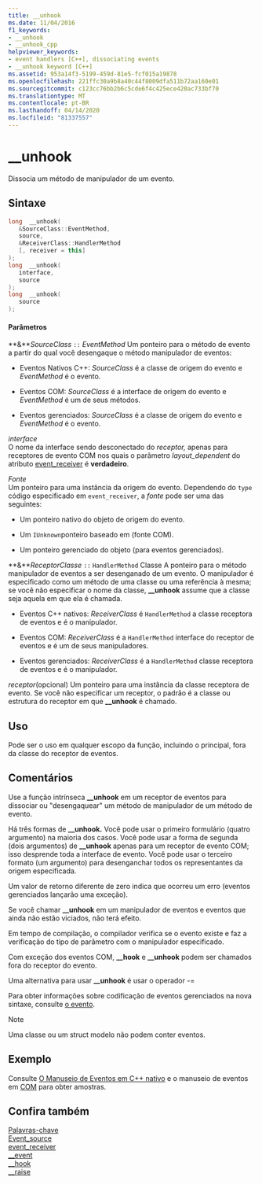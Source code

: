 ```yaml
---
title: __unhook
ms.date: 11/04/2016
f1_keywords:
- __unhook
- __unhook_cpp
helpviewer_keywords:
- event handlers [C++], dissociating events
- __unhook keyword [C++]
ms.assetid: 953a14f3-5199-459d-81e5-fcf015a19878
ms.openlocfilehash: 221ffc30a9b8a40c44f8009dfa511b72aa160e01
ms.sourcegitcommit: c123cc76bb2b6c5cde6f4c425ece420ac733bf70
ms.translationtype: MT
ms.contentlocale: pt-BR
ms.lasthandoff: 04/14/2020
ms.locfileid: "81337557"
---
```

# <a name="__unhook"></a>__unhook

Dissocia um método de manipulador de um evento.

## <a name="syntax"></a>Sintaxe

```cpp
long  __unhook(
   &SourceClass::EventMethod,
   source,
   &ReceiverClass::HandlerMethod
   [, receiver = this]
);
long  __unhook(
   interface,
   source
);
long  __unhook(
   source
);
```

#### <a name="parameters"></a>Parâmetros

**&***SourceClass* `::` *EventMethod* Um ponteiro para o método de evento a partir do qual você desengaque o método manipulador de eventos:

- Eventos Nativos C++: *SourceClass* é a classe de origem do evento e *EventMethod* é o evento.

- Eventos COM: *SourceClass* é a interface de origem do evento e *EventMethod* é um de seus métodos.

- Eventos gerenciados: *SourceClass* é a classe de origem do evento e *EventMethod* é o evento.

*interface*<br/>
O nome da interface sendo desconectado do *receptor,* apenas para receptores de evento COM nos quais o parâmetro *layout_dependent* do atributo [event_receiver](../windows/attributes/event-receiver.md) é **verdadeiro**.

*Fonte*<br/>
Um ponteiro para uma instância da origem do evento. Dependendo do `type` código especificado em `event_receiver`, a *fonte* pode ser uma das seguintes:

- Um ponteiro nativo do objeto de origem do evento.

- Um `IUnknown`ponteiro baseado em (fonte COM).

- Um ponteiro gerenciado do objeto (para eventos gerenciados).

**&***ReceptorClasse* `::` `HandlerMethod` Classe A ponteiro para o método manipulador de eventos a ser desenganado de um evento. O manipulador é especificado como um método de uma classe ou uma referência à mesma; se você não especificar o nome da classe, **__unhook** assume que a classe seja aquela em que ela é chamada.

- Eventos C++ nativos: *ReceiverClass* é `HandlerMethod` a classe receptora de eventos e é o manipulador.

- Eventos COM: *ReceiverClass* é a `HandlerMethod` interface do receptor de eventos e é um de seus manipuladores.

- Eventos gerenciados: *ReceiverClass* é a `HandlerMethod` classe receptora de eventos e é o manipulador.

*receptor*(opcional) Um ponteiro para uma instância da classe receptora de evento. Se você não especificar um receptor, o padrão é a classe ou estrutura do receptor em que **__unhook** é chamado.

## <a name="usage"></a>Uso

Pode ser o uso em qualquer escopo da função, incluindo o principal, fora da classe do receptor de eventos.

## <a name="remarks"></a>Comentários

Use a função intrínseca **__unhook** em um receptor de eventos para dissociar ou "desengaquear" um método de manipulador de um método de evento.

Há três formas de **__unhook.** Você pode usar o primeiro formulário (quatro argumento) na maioria dos casos. Você pode usar a forma de segunda (dois argumentos) de **__unhook** apenas para um receptor de evento COM; isso desprende toda a interface de evento. Você pode usar o terceiro formato (um argumento) para desenganchar todos os representantes da origem especificada.

Um valor de retorno diferente de zero indica que ocorreu um erro (eventos gerenciados lançarão uma exceção).

Se você chamar **__unhook** em um manipulador de eventos e eventos que ainda não estão viciados, não terá efeito.

Em tempo de compilação, o compilador verifica se o evento existe e faz a verificação do tipo de parâmetro com o manipulador especificado.

Com exceção dos eventos COM, **__hook** e **__unhook** podem ser chamados fora do receptor do evento.

Uma alternativa para usar **__unhook** é usar o operador -=

Para obter informações sobre codificação de eventos gerenciados na nova sintaxe, consulte [o evento](../extensions/event-cpp-component-extensions.md).

> [!NOTE]
> Uma classe ou um struct modelo não podem conter eventos.

## <a name="example"></a>Exemplo

Consulte [O Manuseio de Eventos em C++ nativo](../cpp/event-handling-in-native-cpp.md) e o manuseio de eventos em [COM](../cpp/event-handling-in-com.md) para obter amostras.

## <a name="see-also"></a>Confira também

[Palavras-chave](../cpp/keywords-cpp.md)<br/>
[Event_source](../windows/attributes/event-source.md)<br/>
[event_receiver](../windows/attributes/event-receiver.md)<br/>
[__event](../cpp/event.md)<br/>
[__hook](../cpp/hook.md)<br/>
[__raise](../cpp/raise.md)
